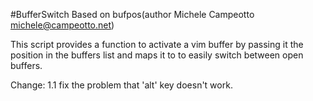 #BufferSwitch
Based on bufpos(author Michele Campeotto <michele@campeotto.net>)

This script provides a function to activate a vim buffer by passing it the position in the buffers list and maps it to <M-number> to easily switch between open buffers.

Change:
1.1
    fix the problem that 'alt' key doesn't work.
